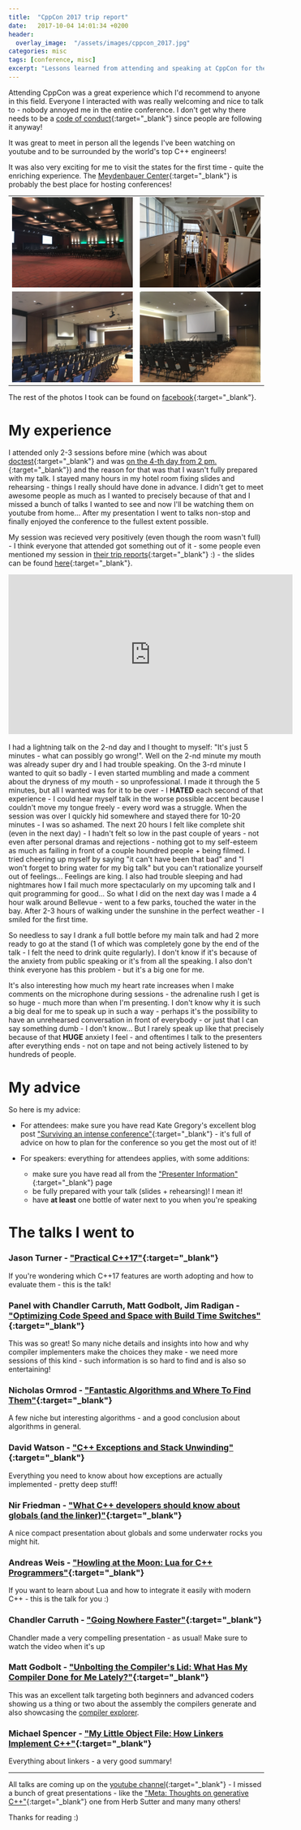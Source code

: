 ```yaml
---
title:  "CppCon 2017 trip report"
date:   2017-10-04 14:01:34 +0200
header:
  overlay_image:  "/assets/images/cppcon_2017.jpg"
categories: misc
tags: [conference, misc]
excerpt: "Lessons learned from attending and speaking at CppCon for the first time"
---
```


Attending CppCon was a great experience which I'd recommend to anyone in this field. Everyone I interacted with was really welcoming and nice to talk to - nobody annoyed me in the entire conference. I don't get why there needs to be a [code of conduct](https://cppcon.org/codeofconduct/){:target="_blank"} since people are following it anyway!

It was great to meet in person all the legends I've been watching on youtube and to be surrounded by the world's top C++ engineers!

It was also very exciting for me to visit the states for the first time - quite the enriching experience. The [Meydenbauer Center](http://www.meydenbauer.com/){:target="_blank"} is probably the best place for hosting conferences!

<table>
<tr>
<td>
<a href="/assets/images/cppcon_2017/IMG_1577.JPG"><img src="/assets/images/cppcon_2017/IMG_1577.JPG" /></a>
</td>
<td>
<a href="/assets/images/cppcon_2017/IMG_1585.JPG"><img src="/assets/images/cppcon_2017/IMG_1585.JPG" /></a>
</td>
</tr>
<tr>
<td>
<a href="/assets/images/cppcon_2017/IMG_1588.JPG"><img src="/assets/images/cppcon_2017/IMG_1588.JPG" /></a>
</td>
<td>
<a href="/assets/images/cppcon_2017/IMG_1658.JPG"><img src="/assets/images/cppcon_2017/IMG_1658.JPG" /></a>
</td>
</tr>
</table>

The rest of the photos I took can be found on [facebook](https://www.facebook.com/viktor.i.kirilov/media_set?set=a.1951239845141786.1073741836.100007673674779){:target="_blank"}.

# My experience

I attended only 2-3 sessions before mine (which was about [doctest](https://github.com/onqtam/doctest){:target="_blank"} and was [on the 4-th day from 2 pm.](https://cppcon2017.sched.com/event/BgsI/mix-tests-and-production-code-with-doctest-implementing-and-using-the-fastest-modern-c-testing-framework){:target="_blank"}) and the reason for that was that I wasn't fully prepared with my talk. I stayed many hours in my hotel room fixing slides and rehearsing - things I really should have done in advance. I didn't get to meet awesome people as much as I wanted to precisely because of that and I missed a bunch of talks I wanted to see and now I'll be watching them on youtube from home... After my presentation I went to talks non-stop and finally enjoyed the conference to the fullest extent possible.

My session was recieved very positively (even though the room wasn't full) - I think everyone that attended got something out of it - some people even mentioned my session in [their trip reports](http://web.cynd.net/~willo/cppcon-2017-trip-report/){:target="_blank"} :) - the slides can be found [here](http://slides.com/onqtam/2017_cppcon_doctest){:target="_blank"}.

<iframe width="560" height="315" src="https://www.youtube.com/embed/eH1CxEC29l8" frameborder="0" allowfullscreen></iframe>

I had a lightning talk on the 2-nd day and I thought to myself: "It's just 5 minutes - what can possibly go wrong!". Well on the 2-nd minute my mouth was already super dry and I had trouble speaking. On the 3-rd minute I wanted to quit so badly - I even started mumbling and made a comment about the dryness of my mouth - so unprofessional. I made it through the 5 minutes, but all I wanted was for it to be over - I **HATED** each second of that experience - I could hear myself talk in the worse possible accent because I couldn't move my tongue freely - every word was a struggle. When the session was over I quickly hid somewhere and stayed there for 10-20 minutes - I was so ashamed. The next 20 hours I felt like complete shit (even in the next day) - I hadn't felt so low in the past couple of years - not even after personal dramas and rejections - nothing got to my self-esteem as much as failing in front of a couple houndred people + being filmed. I tried cheering up myself by saying "it can't have been that bad" and "I won't forget to bring water for my big talk" but you can't rationalize yourself out of feelings... Feelings are king. I also had trouble sleeping and had nightmares how I fail much more spectacularly on my upcoming talk and I quit programming for good... So what I did on the next day was I made a 4 hour walk around Bellevue - went to a few parks, touched the water in the bay. After 2-3 hours of walking under the sunshine in the perfect weather - I smiled for the first time.

So needless to say I drank a full bottle before my main talk and had 2 more ready to go at the stand (1 of which was completely gone by the end of the talk - I felt the need to drink quite regularly). I don't know if it's because of the anxiety from public speaking or it's from all the speaking. I also don't think everyone has this problem - but it's a big one for me.

It's also interesting how much my heart rate increases when I make comments on the microphone during sessions - the adrenaline rush I get is so huge - much more than when I'm presenting. I don't know why it is such a big deal for me to speak up in such a way - perhaps it's the possibility to have an unrehearsed conversation in front of everybody - or just that I can say something dumb - I don't know... But I rarely speak up like that precisely because of that **HUGE** anxiety I feel - and oftentimes I talk to the presenters after everything ends - not on tape and not being actively listened to by hundreds of people.

# My advice

So here is my advice:

- For attendees: make sure you have read Kate Gregory's excellent blog post ["Surviving an intense conference"](http://www.gregcons.com/KateBlog/SurvivingAnIntenseConference.aspx){:target="_blank"} - it's full of advice on how to plan for the conference so you get the most out of it!

- For speakers: everything for attendees applies, with some additions:
    - make sure you have read all from the ["Presenter Information"](https://cppcon.org/presenterinfo/){:target="_blank"} page
    - be fully prepared with your talk (slides + rehearsing)! I mean it!
    - have **at least** one bottle of water next to you when you're speaking

# The talks I went to

### Jason Turner - ["Practical C++17"](https://cppcon2017.sched.com/event/Bgu8/practical-c17){:target="_blank"}

If you're wondering which C++17 features are worth adopting and how to evaluate them - this is the talk!

### Panel with Chandler Carruth, Matt Godbolt, Jim Radigan - ["Optimizing Code Speed and Space with Build Time Switches"](https://cppcon2017.sched.com/event/C8Bh/optimizing-code-speed-and-space-with-build-time-switches){:target="_blank"}

This was so great! So many niche details and insights into how and why compiler implementers make the choices they make - we need more sessions of this kind - such information is so hard to find and is also so entertaining!

### Nicholas Ormrod - ["Fantastic Algorithms and Where To Find Them"](https://cppcon2017.sched.com/event/Bgtx/fantastic-algorithms-and-where-to-find-them){:target="_blank"}

A few niche but interesting algorithms - and a good conclusion about algorithms in general.

### David Watson - ["C++ Exceptions and Stack Unwinding"](https://cppcon2017.sched.com/event/Bgss/c-exceptions-and-stack-unwinding){:target="_blank"}

Everything you need to know about how exceptions are actually implemented - pretty deep stuff!

### Nir Friedman - ["What C++ developers should know about globals (and the linker)"](https://cppcon2017.sched.com/event/Bgtn/what-c-developers-should-know-about-globals-and-the-linker){:target="_blank"}

A nice compact presentation about globals and some underwater rocks you might hit.

### Andreas Weis - ["Howling at the Moon: Lua for C++ Programmers"](https://cppcon2017.sched.com/event/Bgt9/howling-at-the-moon-lua-for-c-programmers){:target="_blank"}

If you want to learn about Lua and how to integrate it easily with modern C++ - this is the talk for you :)

### Chandler Carruth - ["Going Nowhere Faster"](https://cppcon2017.sched.com/event/Bgu7/going-nowhere-faster){:target="_blank"}

Chandler made a very compelling presentation - as usual! Make sure to watch the video when it's up

### Matt Godbolt - ["Unbolting the Compiler's Lid: What Has My Compiler Done for Me Lately?"](https://cppcon2017.sched.com/event/BguG/unbolting-the-compilers-lid-what-has-my-compiler-done-for-me-lately){:target="_blank"}

This was an excellent talk targeting both beginners and advanced coders showing us a thing or two about the assembly the compilers generate and also showcasing the [compiler explorer](https://godbolt.org/).

### Michael Spencer - ["My Little Object File: How Linkers Implement C++"](https://cppcon2017.sched.com/event/C5ow/my-little-object-file-how-linkers-implement-c){:target="_blank"}

Everything about linkers - a very good summary!

-------

All talks are coming up on the [youtube channel](https://www.youtube.com/user/CppCon/videos){:target="_blank"} - I missed a bunch of great presentations - like the ["Meta: Thoughts on generative C++"](https://cppcon2017.sched.com/event/BguH/meta-thoughts-on-generative-c){:target="_blank"} one from Herb Sutter and many many others!

Thanks for reading :)
